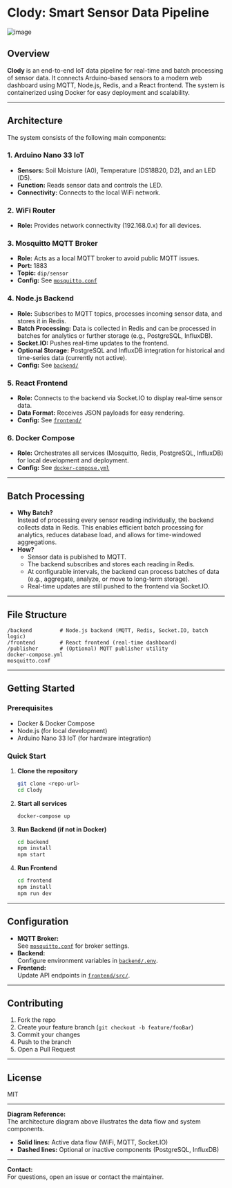 # Clody: Smart Sensor Data Pipeline

![image](https://github.com/user-attachments/assets/972ed88c-6267-4c77-a98e-d63a3b374478)


## Overview

**Clody** is an end-to-end IoT data pipeline for real-time and batch processing of sensor data. It connects Arduino-based sensors to a modern web dashboard using MQTT, Node.js, Redis, and a React frontend. The system is containerized using Docker for easy deployment and scalability.

---

## Architecture

The system consists of the following main components:

### 1. **Arduino Nano 33 IoT**

- **Sensors:** Soil Moisture (A0), Temperature (DS18B20, D2), and an LED (D5).
- **Function:** Reads sensor data and controls the LED.
- **Connectivity:** Connects to the local WiFi network.

### 2. **WiFi Router**

- **Role:** Provides network connectivity (192.168.0.x) for all devices.

### 3. **Mosquitto MQTT Broker**

- **Role:** Acts as a local MQTT broker to avoid public MQTT issues.
- **Port:** 1883
- **Topic:** `dip/sensor`
- **Config:** See [`mosquitto.conf`](./mosquitto.conf)

### 4. **Node.js Backend**

- **Role:** Subscribes to MQTT topics, processes incoming sensor data, and stores it in Redis.
- **Batch Processing:** Data is collected in Redis and can be processed in batches for analytics or further storage (e.g., PostgreSQL, InfluxDB).
- **Socket.IO:** Pushes real-time updates to the frontend.
- **Optional Storage:** PostgreSQL and InfluxDB integration for historical and time-series data (currently not active).
- **Config:** See [`backend/`](./backend)

### 5. **React Frontend**

- **Role:** Connects to the backend via Socket.IO to display real-time sensor data.
- **Data Format:** Receives JSON payloads for easy rendering.
- **Config:** See [`frontend/`](./frontend)

### 6. **Docker Compose**

- **Role:** Orchestrates all services (Mosquitto, Redis, PostgreSQL, InfluxDB) for local development and deployment.
- **Config:** See [`docker-compose.yml`](./docker-compose.yml)

---

## Batch Processing

- **Why Batch?**  
  Instead of processing every sensor reading individually, the backend collects data in Redis. This enables efficient batch processing for analytics, reduces database load, and allows for time-windowed aggregations.
- **How?**
  - Sensor data is published to MQTT.
  - The backend subscribes and stores each reading in Redis.
  - At configurable intervals, the backend can process batches of data (e.g., aggregate, analyze, or move to long-term storage).
  - Real-time updates are still pushed to the frontend via Socket.IO.

---

## File Structure

```
/backend         # Node.js backend (MQTT, Redis, Socket.IO, batch logic)
/frontend        # React frontend (real-time dashboard)
/publisher       # (Optional) MQTT publisher utility
docker-compose.yml
mosquitto.conf
```

---

## Getting Started

### Prerequisites

- Docker & Docker Compose
- Node.js (for local development)
- Arduino Nano 33 IoT (for hardware integration)

### Quick Start

1. **Clone the repository**

   ```bash
   git clone <repo-url>
   cd Clody
   ```

2. **Start all services**

   ```bash
   docker-compose up
   ```

3. **Run Backend (if not in Docker)**

   ```bash
   cd backend
   npm install
   npm start
   ```

4. **Run Frontend**
   ```bash
   cd frontend
   npm install
   npm run dev
   ```

---

## Configuration

- **MQTT Broker:**  
  See [`mosquitto.conf`](./mosquitto.conf) for broker settings.
- **Backend:**  
  Configure environment variables in [`backend/.env`](./backend/.env).
- **Frontend:**  
  Update API endpoints in [`frontend/src/`](./frontend/src/).

---

## Contributing

1. Fork the repo
2. Create your feature branch (`git checkout -b feature/fooBar`)
3. Commit your changes
4. Push to the branch
5. Open a Pull Request

---

## License

MIT

---

**Diagram Reference:**  
The architecture diagram above illustrates the data flow and system components.

- **Solid lines:** Active data flow (WiFi, MQTT, Socket.IO)
- **Dashed lines:** Optional or inactive components (PostgreSQL, InfluxDB)

---

**Contact:**  
For questions, open an issue or contact the maintainer.
